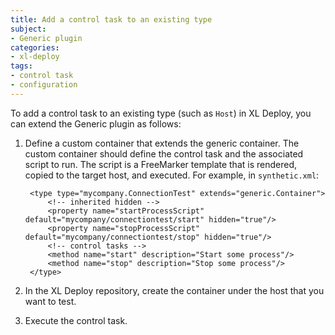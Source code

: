 ```yaml
---
title: Add a control task to an existing type
subject:
- Generic plugin
categories:
- xl-deploy
tags:
- control task
- configuration
---
```


To add a control task to an existing type (such as `Host`) in XL Deploy, you can extend the Generic plugin as follows:

1. Define a custom container that extends the generic container. The custom container should define the control task and the associated script to run. The script is a FreeMarker template that is rendered, copied to the target host, and executed. For example, in `synthetic.xml`:

		<type type="mycompany.ConnectionTest" extends="generic.Container"> 
			<!-- inherited hidden --> 
			<property name="startProcessScript" default="mycompany/connectiontest/start" hidden="true"/> 
			<property name="stopProcessScript" default="mycompany/connectiontest/stop" hidden="true"/> 
			<!-- control tasks --> 
			<method name="start" description="Start some process"/> 
			<method name="stop" description="Stop some process"/> 
		</type>

2. In the XL Deploy repository, create the container under the host that you want to test.
3. Execute the control task.
